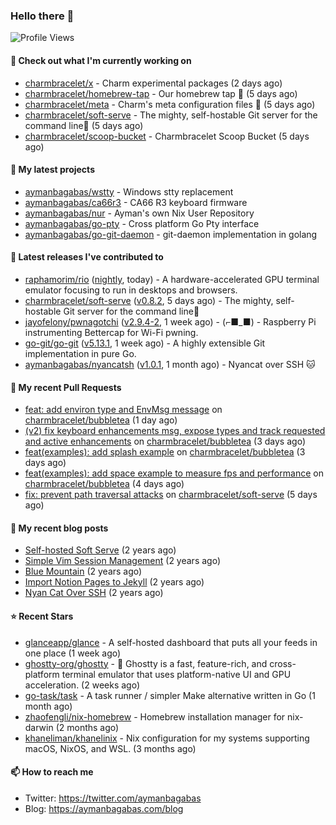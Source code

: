 ### Hello there 👋

![Profile Views](https://komarev.com/ghpvc/?username=aymanbagabas&label=PROFILE+VIEWS)

#### 👷 Check out what I'm currently working on

- [charmbracelet/x](https://github.com/charmbracelet/x) - Charm experimental packages (2 days ago)
- [charmbracelet/homebrew-tap](https://github.com/charmbracelet/homebrew-tap) - Our homebrew tap 🍺 (5 days ago)
- [charmbracelet/meta](https://github.com/charmbracelet/meta) - Charm&#39;s meta configuration files 🫥 (5 days ago)
- [charmbracelet/soft-serve](https://github.com/charmbracelet/soft-serve) - The mighty, self-hostable Git server for the command line🍦 (5 days ago)
- [charmbracelet/scoop-bucket](https://github.com/charmbracelet/scoop-bucket) - Charmbracelet Scoop Bucket (5 days ago)

#### 🌱 My latest projects

- [aymanbagabas/wstty](https://github.com/aymanbagabas/wstty) - Windows stty replacement
- [aymanbagabas/ca66r3](https://github.com/aymanbagabas/ca66r3) - CA66 R3 keyboard firmware
- [aymanbagabas/nur](https://github.com/aymanbagabas/nur) - Ayman&#39;s own Nix User Repository
- [aymanbagabas/go-pty](https://github.com/aymanbagabas/go-pty) - Cross platform Go Pty interface
- [aymanbagabas/go-git-daemon](https://github.com/aymanbagabas/go-git-daemon) - git-daemon implementation in golang

#### 🔭 Latest releases I've contributed to

- [raphamorim/rio](https://github.com/raphamorim/rio) ([nightly](https://github.com/raphamorim/rio/releases/tag/nightly), today) - A hardware-accelerated GPU terminal emulator focusing to run in desktops and browsers.
- [charmbracelet/soft-serve](https://github.com/charmbracelet/soft-serve) ([v0.8.2](https://github.com/charmbracelet/soft-serve/releases/tag/v0.8.2), 5 days ago) - The mighty, self-hostable Git server for the command line🍦
- [jayofelony/pwnagotchi](https://github.com/jayofelony/pwnagotchi) ([v2.9.4-2](https://github.com/jayofelony/pwnagotchi/releases/tag/v2.9.4-2), 1 week ago) - (⌐■_■) - Raspberry Pi instrumenting Bettercap for Wi-Fi pwning.
- [go-git/go-git](https://github.com/go-git/go-git) ([v5.13.1](https://github.com/go-git/go-git/releases/tag/v5.13.1), 1 week ago) - A highly extensible Git implementation in pure Go.
- [aymanbagabas/nyancatsh](https://github.com/aymanbagabas/nyancatsh) ([v1.0.1](https://github.com/aymanbagabas/nyancatsh/releases/tag/v1.0.1), 1 month ago) - Nyancat over SSH 🐱

#### 🔨 My recent Pull Requests

- [feat: add environ type and EnvMsg message](https://github.com/charmbracelet/bubbletea/pull/1287) on [charmbracelet/bubbletea](https://github.com/charmbracelet/bubbletea) (1 day ago)
- [(v2) fix keyboard enhancements msg, expose types and track requested and active enhancements](https://github.com/charmbracelet/bubbletea/pull/1286) on [charmbracelet/bubbletea](https://github.com/charmbracelet/bubbletea) (3 days ago)
- [feat(examples): add splash example](https://github.com/charmbracelet/bubbletea/pull/1285) on [charmbracelet/bubbletea](https://github.com/charmbracelet/bubbletea) (3 days ago)
- [feat(examples): add space example to measure fps and performance](https://github.com/charmbracelet/bubbletea/pull/1282) on [charmbracelet/bubbletea](https://github.com/charmbracelet/bubbletea) (4 days ago)
- [fix: prevent path traversal attacks](https://github.com/charmbracelet/soft-serve/pull/631) on [charmbracelet/soft-serve](https://github.com/charmbracelet/soft-serve) (5 days ago)

#### 📜 My recent blog posts

- [Self-hosted Soft Serve](https://aymanbagabas.com/blog/2023/04/28/self-hosted-soft-serve.html) (2 years ago)
- [Simple Vim Session Management](https://aymanbagabas.com/blog/2023/04/13/simple-vim-session-management.html) (2 years ago)
- [Blue Mountain](https://aymanbagabas.com/blog/2022/06/02/blue-mountain.html) (2 years ago)
- [Import Notion Pages to Jekyll](https://aymanbagabas.com/blog/2022/03/29/import-notion-pages-to-jekyll.html) (2 years ago)
- [Nyan Cat Over SSH](https://aymanbagabas.com/blog/2022/03/25/nyan-cat-over-ssh.html) (2 years ago)

#### ⭐ Recent Stars

- [glanceapp/glance](https://github.com/glanceapp/glance) - A self-hosted dashboard that puts all your feeds in one place (1 week ago)
- [ghostty-org/ghostty](https://github.com/ghostty-org/ghostty) - 👻 Ghostty is a fast, feature-rich, and cross-platform terminal emulator that uses platform-native UI and GPU acceleration. (2 weeks ago)
- [go-task/task](https://github.com/go-task/task) - A task runner / simpler Make alternative written in Go (1 month ago)
- [zhaofengli/nix-homebrew](https://github.com/zhaofengli/nix-homebrew) - Homebrew installation manager for nix-darwin (2 months ago)
- [khaneliman/khanelinix](https://github.com/khaneliman/khanelinix) - Nix configuration for my systems supporting macOS, NixOS, and WSL.  (3 months ago)

#### 📫 How to reach me

- Twitter: https://twitter.com/aymanbagabas
- Blog: https://aymanbagabas.com/blog
